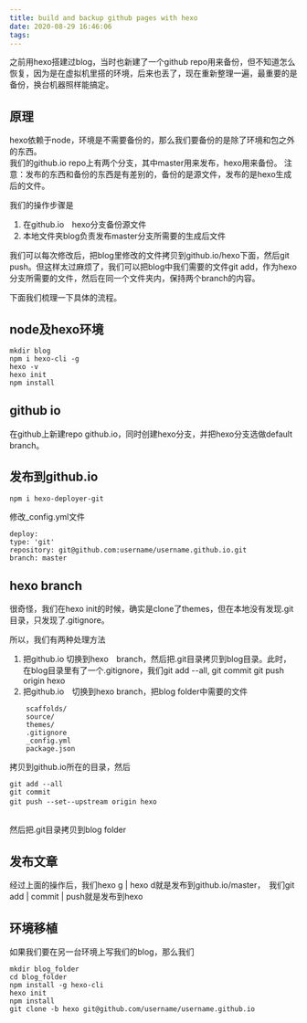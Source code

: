 ```yaml
---
title: build and backup github pages with hexo
date: 2020-08-29 16:46:06
tags:
---
```


之前用hexo搭建过blog，当时也新建了一个github repo用来备份，但不知道怎么恢复，因为是在虚拟机里搭的环境，后来也丢了，现在重新整理一遍，最重要的是备份，换台机器照样能搞定。  

## 原理  
hexo依赖于node，环境是不需要备份的，那么我们要备份的是除了环境和包之外的东西。  
我们的github.io repo上有两个分支，其中master用来发布，hexo用来备份。 
注意：发布的东西和备份的东西是有差别的，备份的是源文件，发布的是hexo生成后的文件。  

我们的操作步骤是
1. 在github.io　hexo分支备份源文件
2. 本地文件夹blog负责发布master分支所需要的生成后文件

我们可以每次修改后，把blog里修改的文件拷贝到github.io/hexo下面，然后git push。但这样太过麻烦了，我们可以把blog中我们需要的文件git add，作为hexo分支所需要的文件，然后在同一个文件夹内，保持两个branch的内容。

下面我们梳理一下具体的流程。  

## node及hexo环境  

    mkdir blog
    npm i hexo-cli -g
    hexo -v 
    hexo init  
    npm install  

## github io  
在github上新建repo github.io，同时创建hexo分支，并把hexo分支选做default branch。  


## 发布到github.io  
    npm i hexo-deployer-git

修改_config.yml文件

    deploy:
    type: 'git'
    repository: git@github.com:username/username.github.io.git
    branch: master
  
## hexo branch  

很奇怪，我们在hexo init的时候，确实是clone了themes，但在本地没有发现.git目录，只发现了.gitignore。  

所以，我们有两种处理方法
1. 把github.io 切换到hexo　branch，然后把.git目录拷贝到blog目录。此时，在blog目录里有了一个.gitignore，我们git add --all, git commit  git push origin hexo  
2. 把github.io　切换到hexo branch，把blog folder中需要的文件
```
    scaffolds/  
    source/  
    themes/  
    .gitignore  
    _config.yml  
    package.json  
```

拷贝到github.io所在的目录，然后  

    git add --all  
    git commit 
    git push --set--upstream origin hexo　
    　
然后把.git目录拷贝到blog folder

## 发布文章  
经过上面的操作后，我们hexo g | hexo d就是发布到github.io/master，　我们git add | commit |  push就是发布到hexo  

## 环境移植  
如果我们要在另一台环境上写我们的blog，那么我们  

    mkdir blog_folder
    cd blog_folder  
    npm install -g hexo-cli  
    hexo init  
    npm install  
    git clone -b hexo git@github.com/username/username.github.io 